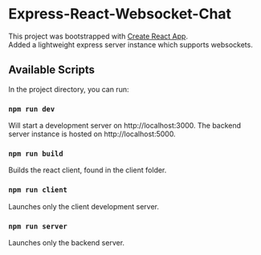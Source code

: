 # Express-React-Websocket-Chat

This project was bootstrapped with [Create React App](https://github.com/facebook/create-react-app).\
Added a lightweight express server instance which supports websockets.

## Available Scripts

In the project directory, you can run:

### `npm run dev`

Will start a development server on http://localhost:3000.
The backend server instance is hosted on http://localhost:5000.

### `npm run build`

Builds the react client, found in the client folder.

### `npm run client`

Launches only the client development server.

### `npm run server`

Launches only the backend server.

